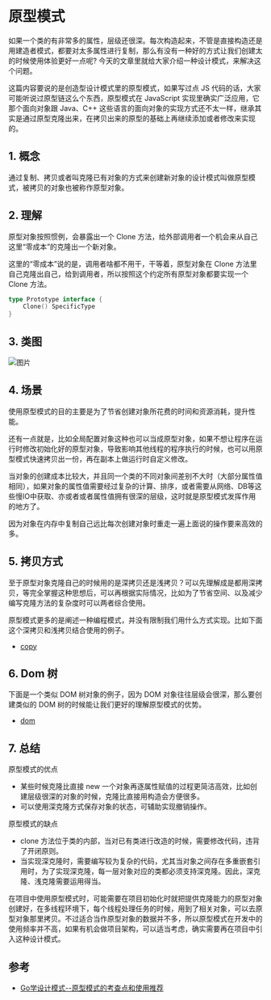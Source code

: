 # 原型模式

如果一个类的有非常多的属性，层级还很深。每次构造起来，不管是直接构造还是用建造者模式，都要对太多属性进行复制，那么有没有一种好的方式让我们创建太的时候使用体验更好一点呢? 今天的文章里就给大家介绍一种设计模式，来解决这个问题。

这篇内容要说的是创造型设计模式里的原型模式，如果写过点 JS 代码的话，大家可能听说过原型链这么个东西，原型模式在 JavaScript 实现里确实广泛应用，它那个面向对象跟 Java、C++ 这些语言的面向对象的实现方式还不太一样，继承其实是通过原型克隆出来，在拷贝出来的原型的基础上再继续添加或者修改来实现的。



## 1. 概念

通过复制、拷贝或者叫克隆已有对象的方式来创建新对象的设计模式叫做原型模式，被拷贝的对象也被称作原型对象。



## 2. 理解

原型对象按照惯例，会暴露出一个 Clone 方法，给外部调用者一个机会来从自己这里“零成本”的克隆出一个新对象。

这里的“零成本”说的是，调用者啥都不用干，干等着，原型对象在 Clone 方法里自己克隆出自己，给到调用者，所以按照这个约定所有原型对象都要实现一个 Clone 方法。

```go
type Prototype interface {
    Clone() SpecificType
}
```



## 3. 类图

![图片](https://cdn.jsdelivr.net/gh/hedon954/mapStorage/img/640-20221221094230949.png)



## 4. 场景

使用原型模式的目的主要是为了节省创建对象所花费的时间和资源消耗，提升性能。

还有一点就是，比如全局配置对象这种也可以当成原型对象，如果不想让程序在运行时修改初始化好的原型对象，导致影响其他线程的程序执行的时候，也可以用原型模式快速拷贝出一份，再在副本上做运行时自定义修改。

当对象的创建成本比较大，并且同一个类的不同对象间差别不大时（大部分属性值相同），如果对象的属性值需要经过复杂的计算、排序，或者需要从网络、DB等这些慢IO中获取、亦或者或者属性值拥有很深的层级，这时就是原型模式发挥作用的地方了。

因为对象在内存中复制自己远比每次创建对象时重走一遍上面说的操作要来高效的多。



## 5. 拷贝方式

至于原型对象克隆自己的时候用的是深拷贝还是浅拷贝？可以先理解成是都用深拷贝，等完全掌握这种思想后，可以再根据实际情况，比如为了节省空间、以及减少编写克隆方法的复杂度时可以两者综合使用。

原型模式更多的是阐述一种编程模式，并没有限制我们用什么方式实现。比如下面这个深拷贝和浅拷贝结合使用的例子。

- [copy](./copy/copy.go)



## 6. Dom 树

下面是一个类似 DOM 树对象的例子，因为 DOM 对象往往层级会很深，那么要创建类似的 DOM 树的时候能让我们更好的理解原型模式的优势。

- [dom](./dom/dom.go)



## 7. 总结

原型模式的优点

- 某些时候克隆比直接 new 一个对象再逐属性赋值的过程更简洁高效，比如创建层级很深的对象的时候，克隆比直接用构造会方便很多。
- 可以使用深克隆方式保存对象的状态，可辅助实现撤销操作。

原型模式的缺点

- clone 方法位于类的内部，当对已有类进行改造的时候，需要修改代码，违背了开闭原则。
- 当实现深克隆时，需要编写较为复杂的代码，尤其当对象之间存在多重嵌套引用时，为了实现深克隆，每一层对象对应的类都必须支持深克隆。因此，深克隆、浅克隆需要运用得当。

在项目中使用原型模式时，可能需要在项目初始化时就把提供克隆能力的原型对象创建好，在多线程环境下，每个线程处理任务的时候，用到了相关对象，可以去原型对象那里拷贝。不过适合当作原型对象的数据并不多，所以原型模式在开发中的使用频率并不高，如果有机会做项目架构，可以适当考虑，确实需要再在项目中引入这种设计模式。



## 参考

- [Go学设计模式--原型模式的考查点和使用推荐](https://mp.weixin.qq.com/s?__biz=MzUzNTY5MzU2MA==&mid=2247496332&idx=1&sn=c28d336e9c9c964ffb78af922e0edc17&chksm=fa83231bcdf4aa0d0f7d6075fc1179a44153dc0a969c029b22d016a5ea510b1341821cc09e21&scene=178&cur_album_id=2531498848431669249#rd)

